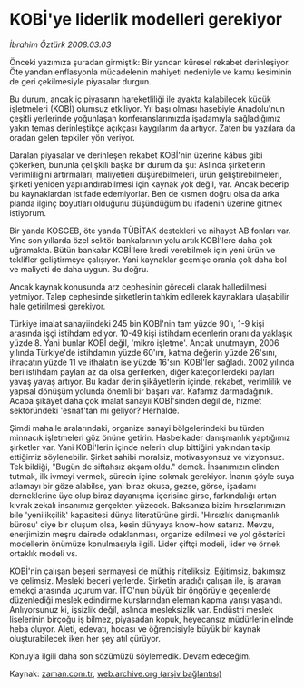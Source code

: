 # KOBİ'ye liderlik modelleri gerekiyor

*İbrahim Öztürk 2008.03.03*

<tr><td class="metin" colspan="2" style="padding-top: 20px; padding-left: 5px; padding-right: 10px;">Önceki yazımıza şuradan girmiştik: Bir yandan küresel rekabet derinleşiyor. Öte yandan enflasyonla mücadelenin mahiyeti nedeniyle ve kamu kesiminin de geri çekilmesiyle piyasalar durgun.</td></tr><tr><td class="metin" colspan="2" style="padding-top: 20px; padding-left: 5px; padding-right: 10px;"><p>Bu durum, ancak iç piyasanın hareketliliği ile ayakta kalabilecek küçük işletmeleri (KOBİ) olumsuz etkiliyor. Yıl başı olması hasebiyle Anadolu'nun çeşitli yerlerinde yoğunlaşan konferanslarımızda işadamıyla sağladığımız yakın temas derinleştikçe açıkçası kaygılarım da artıyor. Zaten bu yazılara da oradan gelen tepkiler yön veriyor. 
<p>Daralan piyasalar ve derinleşen rekabet KOBİ'nin üzerine kâbus gibi çökerken, bununla çelişkili başka bir durum da şu: Aslında şirketlerin verimliliğini artırmaları, maliyetleri düşürebilmeleri, ürün geliştirebilmeleri, şirketi yeniden yapılandırabilmesi için kaynak yok değil, var. Ancak becerip bu kaynaklardan istifade edemiyorlar. Ben de kısmen doğru olsa da arka planda ilginç boyutları olduğunu düşündüğüm bu ifadenin üzerine gitmek istiyorum. 
<p>Bir yanda KOSGEB, öte yanda TÜBİTAK destekleri ve nihayet AB fonları var. Yine son yıllarda özel sektör bankalarının yolu artık KOBİ'lere daha çok uğramakta. Bütün bankalar KOBİ'lere kredi verebilmek için yeni ürün ve teklifler geliştirmeye çalışıyor. Yani kaynaklar geçmişe oranla çok daha bol ve maliyeti de daha uygun. Bu doğru. 
<p>Ancak kaynak konusunda arz cephesinin göreceli olarak halledilmesi yetmiyor. Talep cephesinde şirketlerin tahkim edilerek kaynaklara ulaşabilir hale getirilmesi gerekiyor. 
<p>Türkiye imalat sanayiindeki 245 bin KOBİ'nin tam yüzde 90'ı, 1-9 kişi arasında işçi istihdam ediyor. 10-49 kişi istihdam edenlerin oranı da yaklaşık yüzde 8. Yani bunlar KOBİ değil, 'mikro işletme'. Ancak unutmayın, 2006 yılında Türkiye'de istihdamın yüzde 60'ını, katma değerin yüzde 26'sını, ihracatın yüzde 11 ve ithalatın ise yüzde 16'sını KOBİ'ler sağladı. 2002 yılında beri istihdam payları az da olsa gerilerken, diğer kategorilerdeki payları yavaş yavaş artıyor. Bu kadar derin şikâyetlerin içinde, rekabet, verimlilik ve yapısal dönüşüm yolunda önemli bir başarı var. Kafamız darmadağınık. Acaba şikâyet daha çok imalat sanayii KOBİ'sinden değil de, hizmet sektöründeki 'esnaf'tan mı geliyor? Herhalde.
<p> Şimdi mahalle aralarındaki, organize sanayi bölgelerindeki bu türden minnacık işletmeleri göz önüne getirin. Hasbelkader danışmanlık yaptığımız şirketler var. Yani KOBİ'lerin içinde nelerin olup bittiğini yakından takip ettiğimiz söylenebilir. Şirket sahibi moralsiz, motivasyonsuz ve vizyonsuz. Tek bildiği, "Bugün de siftahsız akşam oldu." demek. İnsanımızın elinden tutmak, ilk ivmeyi vermek, sürecin içine sokmak gerekiyor. İnanın şöyle suya atlamayı bir göze alabilse, yani biraz okusa, gezse, görse, işadamı derneklerine üye olup biraz dayanışma içerisine girse, farkındalığı artan kıvrak zekalı insanımız gerçekten yüzecek. Baksanıza bizim hırsızlarımızın bile 'yenilikçilik' kapasitesi dünya literatürüne girdi. 'Hırsızlık danışmanlık bürosu' diye bir oluşum olsa, kesin dünyaya know-how satarız. Mevzu, enerjimizin meşru dairede odaklanması, organize edilmesi ve yol gösterici modellerin önümüze konulmasıyla ilgili. Lider çiftçi modeli, lider ve örnek ortaklık modeli vs.
<p>KOBİ'nin çalışan beşeri sermayesi de müthiş niteliksiz. Eğitimsiz, bakımsız ve çelimsiz. Mesleki beceri yerlerde. Şirketin aradığı çalışan ile, iş arayan emekçi arasında uçurum var. İTO'nun büyük bir öngörüyle geçenlerde düzenlediği meslek edindirme kurslarından eleman kapma yarışı yaşandı. Anlıyorsunuz ki, işsizlik değil, aslında mesleksizlik var. Endüstri meslek liselerinin birçoğu iş bilmez, piyasadan kopuk, heyecansız müdürlerin elinde heba oluyor. Aleti, edevatı, hocası ve öğrencisiyle büyük bir kaynak oluşturabilecek iken her şey atıl çürüyor. 
<p>Konuyla ilgili daha son sözümüzü söylemedik. Devam edeceğim. <br/></p></p></p></p></p></p></p></p></td></tr>

Kaynak: [zaman.com.tr](http://zaman.com.tr/yazar.do?yazino=659537), [web.archive.org (arşiv bağlantısı)](http://web.archive.org/web/20080722011723/http://www.zaman.com.tr:80/yazar.do?yazino=659537)
